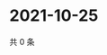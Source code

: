 # 2021-10-25

共 0 条

<!-- BEGIN WEIBO -->
<!-- 最后更新时间 Mon Oct 25 2021 16:13:45 GMT+0800 (China Standard Time) -->

<!-- END WEIBO -->
